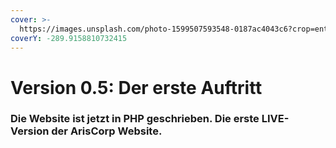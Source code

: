 ```yaml
---
cover: >-
  https://images.unsplash.com/photo-1599507593548-0187ac4043c6?crop=entropy&cs=tinysrgb&fm=jpg&ixid=MnwxOTcwMjR8MHwxfHNlYXJjaHwzfHxwaHB8ZW58MHx8fHwxNjY2MzA0Njgy&ixlib=rb-4.0.3&q=80
coverY: -289.9158810732415
---
```


# Version 0.5: Der erste Auftritt

### Die Website ist jetzt in PHP geschrieben. Die erste LIVE-Version der ArisCorp Website.
